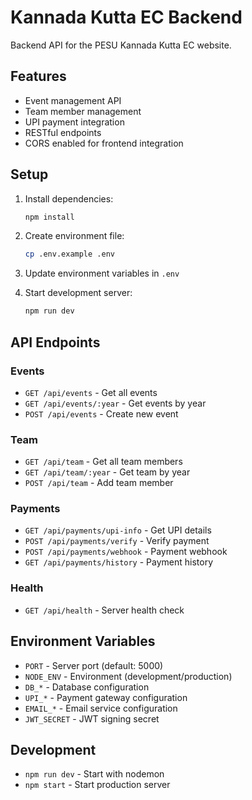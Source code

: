 # Kannada Kutta EC Backend

Backend API for the PESU Kannada Kutta EC website.

## Features

- Event management API
- Team member management
- UPI payment integration
- RESTful endpoints
- CORS enabled for frontend integration

## Setup

1. Install dependencies:
   ```bash
   npm install
   ```

2. Create environment file:
   ```bash
   cp .env.example .env
   ```

3. Update environment variables in `.env`

4. Start development server:
   ```bash
   npm run dev
   ```

## API Endpoints

### Events
- `GET /api/events` - Get all events
- `GET /api/events/:year` - Get events by year
- `POST /api/events` - Create new event

### Team
- `GET /api/team` - Get all team members
- `GET /api/team/:year` - Get team by year
- `POST /api/team` - Add team member

### Payments
- `GET /api/payments/upi-info` - Get UPI details
- `POST /api/payments/verify` - Verify payment
- `POST /api/payments/webhook` - Payment webhook
- `GET /api/payments/history` - Payment history

### Health
- `GET /api/health` - Server health check

## Environment Variables

- `PORT` - Server port (default: 5000)
- `NODE_ENV` - Environment (development/production)
- `DB_*` - Database configuration
- `UPI_*` - Payment gateway configuration
- `EMAIL_*` - Email service configuration
- `JWT_SECRET` - JWT signing secret

## Development

- `npm run dev` - Start with nodemon
- `npm start` - Start production server
